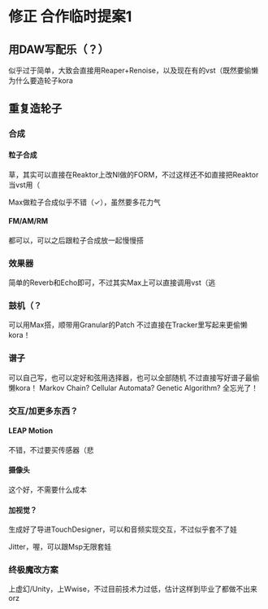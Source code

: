 # 修正 合作临时提案1

## 用DAW写配乐（？）
似乎过于简单，大致会直接用Reaper+Renoise，以及现在有的vst（既然要偷懒为什么要造轮子kora

## 重复造轮子

### 合成

#### 粒子合成
草，其实可以直接在Reaktor上改NI做的FORM，不过这样还不如直接把Reaktor当vst用（

Max做粒子合成似乎不错（✓），虽然要多花力气

#### FM/AM/RM
都可以，可以之后跟粒子合成放一起慢慢搭

### 效果器
简单的Reverb和Echo即可，不过其实Max上可以直接调用vst（逃

### 鼓机（？
可以用Max搭，顺带用Granular的Patch
不过直接在Tracker里写起来更偷懒kora！

### 谱子
可以自己写，也可以定好和弦用选择器，也可以全部随机
不过直接写好谱子最偷懒kora！
Markov Chain? Cellular Automata? Genetic Algorithm? 全忘光了！

### 交互/加更多东西？

#### LEAP Motion
不错，不过要买传感器（悲

#### 摄像头
这个好，不需要什么成本

#### 加视觉？
生成好了导进TouchDesigner，可以和音频实现交互，不过似乎套不了娃

Jitter，喔，可以跟Msp无限套娃

### 终极魔改方案
上虚幻/Unity，上Wwise，不过目前技术力过低，估计这样到毕业了都做不出来orz
